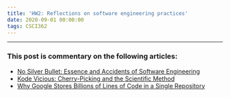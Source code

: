 ```yaml
---
title: 'HW2: Reflections on software engineering practices'
date: 2020-09-01 00:00:00
tags: CSCI362
---
```




---
### This post is commentary on the following articles:
- [No Silver Bullet: Essence and Accidents of Software Engineering](http://bowringj.people.cofc.edu/classes/csci%20362/docs/NoSilverBulletOriginal.pdf)
- [Kode Vicious: Cherry-Picking and the Scientific Method](http://bowringj.people.cofc.edu/classes/csci%20362/docs/p32-neville-neil.pdf)
- [Why Google Stores Billions of Lines of Code in a Single Repository](http://bowringj.people.cofc.edu/classes/csci%20362/docs/GoogleCodeRepo-78-potvin.pdf?id=0B2El51RQ1MQnTTVWYVNiOWhuX0U)
